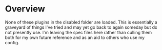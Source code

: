 # Overview

None of these plugins in the disabled folder are loaded. This is essentially a
graveyard of things I've tried and may yet go back to again someday but do not
presently use. I'm leaving the spec files here rather than culling them both
for my own future reference and as an aid to others who use my config.
